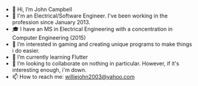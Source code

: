 - 👋 Hi, I’m John Campbell
- 💼 I'm an Electrical/Software Engineer. I've been working in the profession since January 2013.
- 🎓 I have an MS in Electrical Engineering with a concentration in Computer Engineering (2015)
- 👀 I’m interested in gaming and creating unique programs to make things i do easier.
- 🌱 I’m currently learning Flutter
- 💞️ I’m looking to collaborate on nothing in particular. However, if it's interesting enough, i'm down.
- 📫 How to reach me: williejohn2003@yahoo.com

<!---
williejohn2003/williejohn2003 is a ✨ special ✨ repository because its `README.md` (this file) appears on your GitHub profile.
You can click the Preview link to take a look at your changes.
--->
